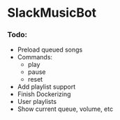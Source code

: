 # SlackMusicBot

### Todo:

* Preload queued songs
* Commands:
  * play
  * pause
  * reset
* Add playlist support
* Finish Dockerizing
* User playlists 
* Show current queue, volume, etc
